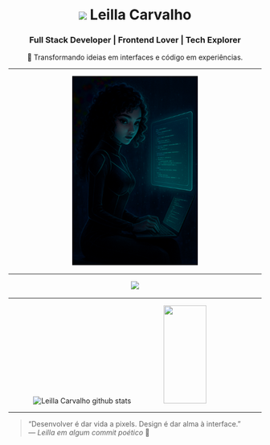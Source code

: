 <h1 align="center"><img src="https://media2.giphy.com/media/QssGEmpkyEOhBCb7e1/giphy.gif?cid=ecf05e47a0n3gi1bfqntqmob8g9aid1oyj2wr3ds3mg700bl&rid=giphy.gif" width ="25"> Leilla Carvalho</h1>
<h3 align="center">Full Stack Developer | Frontend Lover | Tech Explorer</h3>

<p align="center">🚀 Transformando ideias em interfaces e código em experiências.</p>

---

<p align="center">
  <img src="https://raw.githubusercontent.com/Leillac88/leillac88/main/leillagithub.png" width="250" alt="Mascote Tech da Leilla"/>
</p>

---

<p align="center">
  <img src="https://skillicons.dev/icons?i=html,css,js,nodejs,react,tailwind,supabase&perline=8" />
</p>

---

<div align="center">  
  <img width="49%" height="195px" src="https://github-readme-stats.vercel.app/api?username=Leillac88&show_icons=true&count_private=true&hide_border=true&title_color=61dafb&icon_color=61dafb&text_color=ffffff&bg_color=20232a" alt="Leilla Carvalho github stats"/> 
  <img width="41%" height="195px" src="https://github-readme-stats.vercel.app/api/top-langs/?username=Leillac88&layout=compact&hide_border=true&title_color=61dafb&text_color=ffffff&bg_color=20232a" />
</div>

---


> “Desenvolver é dar vida a pixels. Design é dar alma à interface.”  
> — *Leilla em algum commit poético* 🎨
